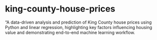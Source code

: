 # king-county-house-prices
“A data-driven analysis and prediction of King County house prices using Python and linear regression, highlighting key factors influencing housing value and demonstrating end-to-end machine learning workflow.
